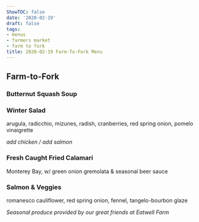 ```yaml
---
ShowTOC: false
date: '2020-02-19'
draft: false
tags:
- menus
- farmers market
- farm to fork
title: 2020-02-19 Farm-To-Fork Menu
---
```


## Farm\-to\-Fork

### Butternut Squash Soup

### Winter Salad

arugula, radicchio, mizunes, radish, cranberries,
red spring onion, pomelo vinaigrette

*add chicken / add salmon*

### Fresh Caught Fried Calamari

Monterey Bay, w/ green onion gremolata & seasonal beer sauce

### Salmon & Veggies

romanesco cauliflower, red spring onion, 
fennel, tangelo\-bourbon glaze


*Seasonal produce provided by our great friends at Eatwell Farm*
